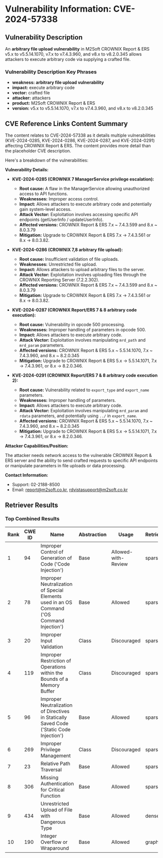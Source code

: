 # Vulnerability Information: CVE-2024-57338

## Vulnerability Description
An **arbitrary file upload vulnerability** in M2Soft CROWNIX Report & ERS v5.x to v5.5.14.1070, v7.x to v7.4.3.960, and v8.x to v8.2.0.345 allows attackers to execute arbitrary code via supplying a crafted file.

### Vulnerability Description Key Phrases
- **weakness:** **arbitrary file upload vulnerability**
- **impact:** execute arbitrary code
- **vector:** crafted file
- **attacker:** attackers
- **product:** M2Soft CROWNIX Report & ERS
- **version:** v5.x to v5.5.14.1070, v7.x to v7.4.3.960, and v8.x to v8.2.0.345

## CVE Reference Links Content Summary
The content relates to CVE-2024-57338 as it details multiple vulnerabilities (KVE-2024-0285, KVE-2024-0286, KVE-2024-0287, and KVE-2024-0291) affecting CROWNIX Report & ERS. The content provides more detail than the placeholder CVE description.

Here's a breakdown of the vulnerabilities:

**Vulnerability Details:**

*   **KVE-2024-0285 (CROWNIX 7 ManagerService privilege escalation):**
    *   **Root cause:**  A flaw in the ManagerService allowing unauthorized access to API functions.
    *   **Weaknesses:** Improper access control.
    *   **Impact:** Allows attackers to execute arbitrary code and potentially gain system-level access.
    *   **Attack Vector:** Exploitation involves accessing specific API endpoints (getUserInfo / updateUserInfo).
    *   **Affected versions:** CROWNIX Report & ERS 7.x ~ 7.4.3.599 and 8.x ~ 8.0.3.79
    *   **Mitigation:** Upgrade to CROWNIX Report & ERS 7.x -> 7.4.3.561 or 8.x -> 8.0.3.82.

*   **KVE-2024-0286 (CROWNIX 7,8 arbitrary file upload):**
    *   **Root cause:**  Insufficient validation of file uploads.
    *   **Weaknesses:** Unrestricted file upload.
    *   **Impact:** Allows attackers to upload arbitrary files to the server.
    *   **Attack Vector:** Exploitation involves uploading files through the CROWNIX Reporting Server (7.2.2.302).
    *   **Affected versions:** CROWNIX Report & ERS 7.x ~ 7.4.3.599 and 8.x ~ 8.0.3.79
    *   **Mitigation:** Upgrade to CROWNIX Report & ERS 7.x -> 7.4.3.561 or 8.x -> 8.0.3.82.

*   **KVE-2024-0287 (CROWNIX Report/ERS 7 & 8 arbitrary code execution):**
    *   **Root cause:** Vulnerability in opcode 500 processing.
    *   **Weaknesses:** Improper handling of parameters in opcode 500.
    *   **Impact:** Allows attackers to execute arbitrary code.
    *   **Attack Vector:** Exploitation involves manipulating `mrd_path` and `mrd_param` parameters.
    *   **Affected versions:** CROWNIX Report & ERS 5.x ~ 5.5.14.1070, 7.x ~ 7.4.3.960, and 8.x ~ 8.2.0.345
    *   **Mitigation:** Upgrade to CROWNIX Report & ERS 5.x -> 5.5.14.1071, 7.x -> 7.4.3.961, or 8.x -> 8.2.0.346.

*   **KVE-2024-0291 (CROWNIX Report/ERS 7 & 8 arbitrary code execution 2):**
    *   **Root cause:** Vulnerability related to `export_type` and `export_name` parameters.
    *   **Weaknesses:** Improper handling of parameters.
    *   **Impact:** Allows attackers to execute arbitrary code.
    *   **Attack Vector:** Exploitation involves manipulating `mrd_param` and `rdata` parameters, and potentially using `../` in `export_name`.
    *   **Affected versions:** CROWNIX Report & ERS 5.x ~ 5.5.14.1070, 7.x ~ 7.4.3.960, and 8.x ~ 8.2.0.345
    *   **Mitigation:** Upgrade to CROWNIX Report & ERS 5.x -> 5.5.14.1071, 7.x -> 7.4.3.961, or 8.x -> 8.2.0.346.

**Attacker Capabilities/Position:**

The attacker needs network access to the vulnerable CROWNIX Report & ERS server and the ability to send crafted requests to specific API endpoints or manipulate parameters in file uploads or data processing.

**Contact Information:**

*   Support: 02-2188-8500
*   Email: report@m2soft.co.kr, rdvistasupport@m2soft.co.kr

## Retriever Results

### Top Combined Results

| Rank | CWE ID | Name | Abstraction | Usage  | Retrievers | Individual Scores |
|------|--------|------|-------------|-------|------------|-------------------|
| 1 | 94 | Improper Control of Generation of Code ('Code Injection') | Base | Allowed-with-Review | sparse | 0.246 |
| 2 | 78 | Improper Neutralization of Special Elements used in an OS Command ('OS Command Injection') | Base | Allowed | sparse | 0.214 |
| 3 | 20 | Improper Input Validation | Class | Discouraged | sparse | 0.204 |
| 4 | 119 | Improper Restriction of Operations within the Bounds of a Memory Buffer | Class | Discouraged | sparse | 0.202 |
| 5 | 96 | Improper Neutralization of Directives in Statically Saved Code ('Static Code Injection') | Base | Allowed | sparse | 0.199 |
| 6 | 269 | Improper Privilege Management | Class | Discouraged | sparse | 0.196 |
| 7 | 23 | Relative Path Traversal | Base | Allowed | sparse | 0.193 |
| 8 | 306 | Missing Authentication for Critical Function | Base | Allowed | sparse | 0.191 |
| 9 | 434 | Unrestricted Upload of File with Dangerous Type | Base | Allowed | dense | 0.654 |
| 10 | 190 | Integer Overflow or Wraparound | Base | Allowed | graph | 0.003 |

